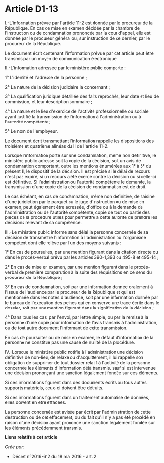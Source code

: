 # Article D1-13

I.-L'information prévue par l'article 11-2 est donnée par le procureur de la République. En cas de mise en examen décidée par
la chambre de l'instruction ou de condamnation prononcée par la cour d'appel, elle est donnée par le procureur général ou,
sur instruction de ce dernier, par le procureur de la République. 

Le document écrit contenant l'information prévue par cet article peut être transmis par un moyen de communication
électronique. 

II.-L'information adressée par le ministère public comporte : 

1° L'identité et l'adresse de la personne ; 

2° La nature de la décision judiciaire la concernant ; 

3° La qualification juridique détaillée des faits reprochés, leur date et lieu de commission, et leur description sommaire ; 

4° La nature et le lieu d'exercice de l'activité professionnelle ou sociale ayant justifié la transmission de l'information à
l'administration ou à l'autorité compétente ; 

5° Le nom de l'employeur. 

Le document écrit transmettant l'information rappelle les dispositions des troisième et quatrième alinéas du II de l'article
11-2. 

Lorsque l'information porte sur une condamnation, même non définitive, le ministère public adresse soit la copie de la
décision, soit un avis de condamnation comportant, outre les mentions énumérées aux 1° à 5° du présent II, le dispositif de
la décision. Il est précisé si le délai de recours n'est pas expiré, si un recours a été exercé contre la décision ou si
celle-ci est définitive. Si l'administration ou l'autorité compétente le demande, la transmission d'une copie de la décision
de condamnation est de droit. 

Le cas échéant, en cas de condamnation, même non définitive, de saisine d'une juridiction par le parquet ou le juge
d'instruction ou de mise en examen, peut également être adressée, d'office ou à la demande de l'administration ou de
l'autorité compétente, copie de tout ou partie des pièces de la procédure utiles pour permettre à cette autorité de prendre
les décisions relevant de sa compétence. 

III.-Le ministère public informe sans délai la personne concernée de sa décision de transmettre l'information à
l'administration ou l'organisme compétent dont elle relève par l'un des moyens suivants : 

1° En cas de poursuites, par une mention figurant dans la citation directe ou dans le procès-verbal prévu par les articles
390-1,393 ou 495-8 et 495-14 ; 

2° En cas de mise en examen, par une mention figurant dans le procès-verbal de première comparution à la suite des
réquisitions en ce sens du procureur de la République ; 

3° En cas de condamnation, soit par une information donnée oralement à l'issue de l'audience par le procureur de la
République et qui est mentionnée dans les notes d'audience, soit par une information donnée par le bureau de l'exécution des
peines qui en conserve une trace écrite dans le dossier, soit par une mention figurant dans la signification de la
décision ; 

4° Dans tous les cas, par l'envoi, par lettre simple, ou par la remise à la personne d'une copie pour information de l'avis
transmis à l'administration, ou de tout autre document l'informant de cette transmission. 

En cas de poursuites ou de mise en examen, le défaut d'information de la personne ne constitue pas une cause de nullité de la
procédure. 

IV.-Lorsque le ministère public notifie à l'administration une décision définitive de non-lieu, de relaxe ou d'acquittement,
il lui rappelle son obligation de supprimer de tout dossier relatif à l'activité de la personne concernée les éléments
d'information déjà transmis, sauf si est intervenue une décision prononçant une sanction légalement fondée sur ces éléments. 

Si ces informations figurent dans des documents écrits ou tous autres supports matériels, ceux-ci doivent être détruits. 

Si ces informations figurent dans un traitement automatisé de données, elles doivent en être effacées. 

La personne concernée est avisée par écrit par l'administration de cette destruction ou de cet effacement, ou du fait qu'il
n'y a pas été procédé en raison d'une décision ayant prononcé une sanction légalement fondée sur les éléments précédemment
transmis.

**Liens relatifs à cet article**

_Créé par_:

  - Décret n°2016-612 du 18 mai 2016 - art. 2
